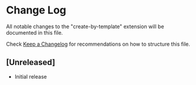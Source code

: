 # Change Log
All notable changes to the "create-by-template" extension will be documented in this file.

Check [Keep a Changelog](http://keepachangelog.com/) for recommendations on how to structure this file.

## [Unreleased]
- Initial release